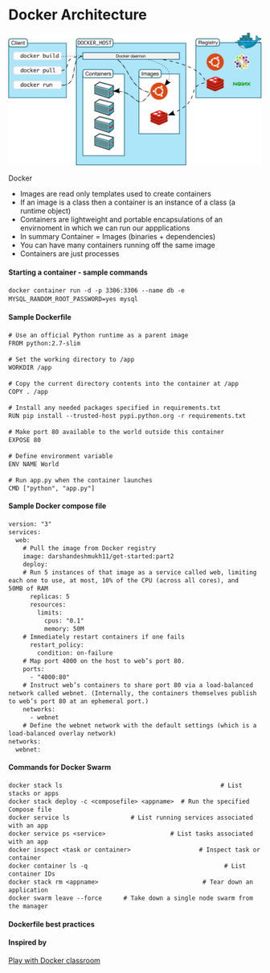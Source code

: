 # Docker Architecture
![Architecture](architecture.png) 

Docker
- Images are read only templates used to create containers
- If an image is a class then a container is an instance of a class (a runtime object)
- Containers are lightweight and portable encapsulations of an envirnoment in which we can run our appplications
- In summary Container = Images (binaries + dependencies)
- You can have many containers running off the same image
- Containers are just processes

#### Starting a container - sample commands
`docker container run -d -p 3306:3306 --name db -e MYSQL_RANDOM_ROOT_PASSWORD=yes mysql`

#### Sample Dockerfile
```
# Use an official Python runtime as a parent image
FROM python:2.7-slim

# Set the working directory to /app
WORKDIR /app

# Copy the current directory contents into the container at /app
COPY . /app

# Install any needed packages specified in requirements.txt
RUN pip install --trusted-host pypi.python.org -r requirements.txt

# Make port 80 available to the world outside this container
EXPOSE 80

# Define environment variable
ENV NAME World

# Run app.py when the container launches
CMD ["python", "app.py"]
```


#### Sample Docker compose file
```
version: "3"
services:
  web:
    # Pull the image from Docker registry
    image: darshandeshmukh11/get-started:part2
    deploy:
    # Run 5 instances of that image as a service called web, limiting each one to use, at most, 10% of the CPU (across all cores), and                50MB of RAM
      replicas: 5
      resources:
        limits:
          cpus: "0.1"
          memory: 50M
    # Immediately restart containers if one fails      
      restart_policy:
        condition: on-failure
    # Map port 4000 on the host to web’s port 80.    
    ports:
      - "4000:80"
    # Instruct web’s containers to share port 80 via a load-balanced network called webnet. (Internally, the containers themselves publish to web’s port 80 at an ephemeral port.)  
    networks:
      - webnet
    # Define the webnet network with the default settings (which is a load-balanced overlay network)  
networks:
  webnet:
```

#### Commands for Docker Swarm
```
docker stack ls                                            # List stacks or apps
docker stack deploy -c <composefile> <appname>  # Run the specified Compose file
docker service ls                 # List running services associated with an app
docker service ps <service>                  # List tasks associated with an app
docker inspect <task or container>                   # Inspect task or container
docker container ls -q                                      # List container IDs
docker stack rm <appname>                             # Tear down an application
docker swarm leave --force      # Take down a single node swarm from the manager
```

#### Dockerfile best practices




#### Inspired by
[Play with Docker classroom](https://training.play-with-docker.com/ops-stage1/)
